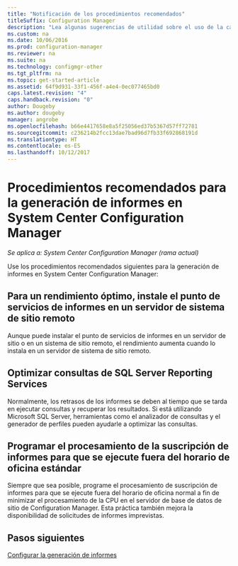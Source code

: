 ```yaml
---
title: "Notificación de los procedimientos recomendados"
titleSuffix: Configuration Manager
description: "Lea algunas sugerencias de utilidad sobre el uso de la capacidad de generación de informes de System Center Configuration Manager."
ms.custom: na
ms.date: 10/06/2016
ms.prod: configuration-manager
ms.reviewer: na
ms.suite: na
ms.technology: configmgr-other
ms.tgt_pltfrm: na
ms.topic: get-started-article
ms.assetid: 64f9d931-33f1-456f-a4e4-0ec077465bd0
caps.latest.revision: "4"
caps.handback.revision: "0"
author: Dougeby
ms.author: dougeby
manager: angrobe
ms.openlocfilehash: b66e4417658e8a5f25056ed37b5367d57ff72781
ms.sourcegitcommit: c236214b2fcc13dae7bad96d7fb33f692868191d
ms.translationtype: HT
ms.contentlocale: es-ES
ms.lasthandoff: 10/12/2017
---
```

# <a name="best-practices-for-reporting-in-system-center-configuration-manager"></a>Procedimientos recomendados para la generación de informes en System Center Configuration Manager

*Se aplica a: System Center Configuration Manager (rama actual)*

Use los procedimientos recomendados siguientes para la generación de informes en System Center Configuration Manager:  

## <a name="for-best-performance-install-the-reporting-services-point-on-a-remote-site-system-server"></a>Para un rendimiento óptimo, instale el punto de servicios de informes en un servidor de sistema de sitio remoto  
 Aunque puede instalar el punto de servicios de informes en un servidor de sitio o en un sistema de sitio remoto, el rendimiento aumenta cuando lo instala en un servidor de sistema de sitio remoto.  

## <a name="optimize-sql-server-reporting-services-queries"></a>Optimizar consultas de SQL Server Reporting Services  
 Normalmente, los retrasos de los informes se deben al tiempo que se tarda en ejecutar consultas y recuperar los resultados. Si está utilizando Microsoft SQL Server, herramientas como el analizador de consultas y el generador de perfiles pueden ayudarle a optimizar las consultas.  

## <a name="schedule-report-subscription-processing-to-run-outside-standard-office-hours"></a>Programar el procesamiento de la suscripción de informes para que se ejecute fuera del horario de oficina estándar  
 Siempre que sea posible, programe el procesamiento de suscripción de informes para que se ejecute fuera del horario de oficina normal a fin de minimizar el procesamiento de la CPU en el servidor de base de datos de sitio de Configuration Manager. Esta práctica también mejora la disponibilidad de solicitudes de informes imprevistas.  

## <a name="next-steps"></a>Pasos siguientes
[Configurar la generación de informes](configuring-reporting.md)
